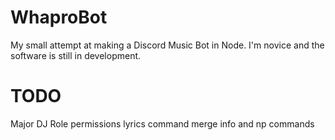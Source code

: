 # WhaproBot
My small attempt at making a Discord Music Bot in Node. I'm novice and the software is still in development.

# TODO
Major DJ Role permissions
lyrics command
merge info and np commands
